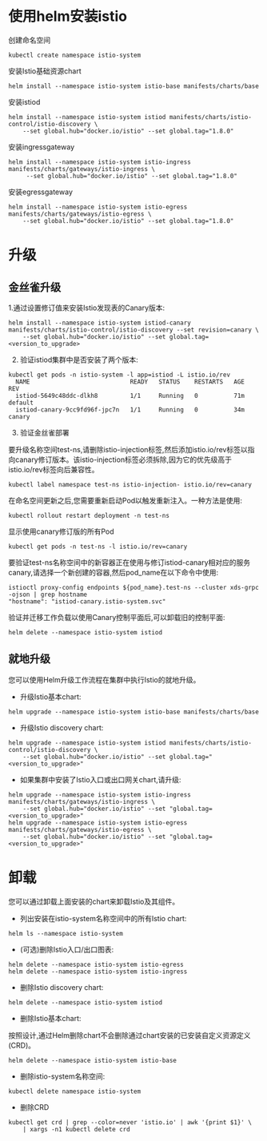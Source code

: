 # 使用helm安装istio

创建命名空间

```
kubectl create namespace istio-system
```
 
安装Istio基础资源chart

```
helm install --namespace istio-system istio-base manifests/charts/base
```

安装istiod

```
helm install --namespace istio-system istiod manifests/charts/istio-control/istio-discovery \
    --set global.hub="docker.io/istio" --set global.tag="1.8.0"
```


安装ingressgateway    

```
helm install --namespace istio-system istio-ingress manifests/charts/gateways/istio-ingress \
     --set global.hub="docker.io/istio" --set global.tag="1.8.0"
```

安装egressgateway  

```
helm install --namespace istio-system istio-egress manifests/charts/gateways/istio-egress \
    --set global.hub="docker.io/istio" --set global.tag="1.8.0"
``` 

# 升级

## 金丝雀升级

1.通过设置修订值来安装Istio发现表的Canary版本:

```
helm install --namespace istio-system istiod-canary manifests/charts/istio-control/istio-discovery --set revision=canary \
    --set global.hub="docker.io/istio" --set global.tag=<version_to_upgrade>
```

 
2. 验证istiod集群中是否安装了两个版本:

```
kubectl get pods -n istio-system -l app=istiod -L istio.io/rev
  NAME                            READY   STATUS    RESTARTS   AGE   REV
  istiod-5649c48ddc-dlkh8         1/1     Running   0          71m   default
  istiod-canary-9cc9fd96f-jpc7n   1/1     Running   0          34m   canary
```


3. 验证金丝雀部署

要升级名称空间test-ns,请删除istio-injection标签,然后添加istio.io/rev标签以指向canary修订版本。该istio-injection标签必须拆除,因为它的优先级高于istio.io/rev标签向后兼容性。

```shell script
kubectl label namespace test-ns istio-injection- istio.io/rev=canary
```

在命名空间更新之后,您需要重新启动Pod以触发重新注入。一种方法是使用:

```shell script
kubectl rollout restart deployment -n test-ns
```

显示使用canary修订版的所有Pod

```shell script
kubectl get pods -n test-ns -l istio.io/rev=canary
```


要验证test-ns名称空间中的新容器正在使用与修订istiod-canary相对应的服务canary,请选择一个新创建的容器,然后pod_name在以下命令中使用:

```shell script
istioctl proxy-config endpoints ${pod_name}.test-ns --cluster xds-grpc -ojson | grep hostname
"hostname": "istiod-canary.istio-system.svc"
```


验证并迁移工作负载以使用Canary控制平面后,可以卸载旧的控制平面:

```
helm delete --namespace istio-system istiod
```

## 就地升级

您可以使用Helm升级工作流程在集群中执行Istio的就地升级。

- 升级Istio基本chart:

```
helm upgrade --namespace istio-system istio-base manifests/charts/base
```

- 升级Istio discovery chart:

```
helm upgrade --namespace istio-system istiod manifests/charts/istio-control/istio-discovery \
    --set global.hub="docker.io/istio" --set global.tag="<version_to_upgrade>"
```
 
- 如果集群中安装了Istio入口或出口网关chart,请升级:

```
helm upgrade --namespace istio-system istio-ingress manifests/charts/gateways/istio-ingress \
    --set global.hub="docker.io/istio" --set "global.tag=<version_to_upgrade>"
helm upgrade --namespace istio-system istio-egress manifests/charts/gateways/istio-egress \
    --set global.hub="docker.io/istio" --set "global.tag=<version_to_upgrade>"
``` 
    
# 卸载

您可以通过卸载上面安装的chart来卸载Istio及其组件。

- 列出安装在istio-system名称空间中的所有Istio chart:

```
helm ls --namespace istio-system
```


- (可选)删除Istio入口/出口图表:

```
helm delete --namespace istio-system istio-egress
helm delete --namespace istio-system istio-ingress
```

- 删除Istio discovery chart:

```
helm delete --namespace istio-system istiod
```

- 删除Istio基本chart:

按照设计,通过Helm删除chart不会删除通过chart安装的已安装自定义资源定义(CRD)。

```
helm delete --namespace istio-system istio-base
```

- 删除istio-system名称空间:

```
kubectl delete namespace istio-system
```

- 删除CRD

```
kubectl get crd | grep --color=never 'istio.io' | awk '{print $1}' \
    | xargs -n1 kubectl delete crd
```